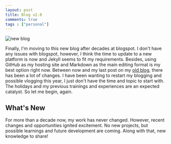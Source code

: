```yaml
---
layout: post
title: Blog v2.0
comments: true
tags : ["personal"]
---
```

![new blog](https://i.imgur.com/7mAMqgG.jpg)

Finally, I'm moving to this new blog after decades at blogspot. I don't have any issues with blogspot, however, I think the time to update to a new platform is now and Jekyll seems to fit my requirements. Besides, using GitHub as my hosting site and Markdown as the main editing format is my best option right now. Between now and my last post on my [old blog](https://trashvin.blogspot.com), there has been a lot of changes. I have been wanting to restart my blogging and possible vlogging this year, I just don't have the time and topic to start with. The holidays and my previous trainings and experiences are an expected catalyst. So let me begin, again.

## What's New

For more than a decade now, my work has never changed. However, recent changes and opportunities ignited excitement. No new projects, but possible learnings and future development are coming. Along with that, new knowledge to share!